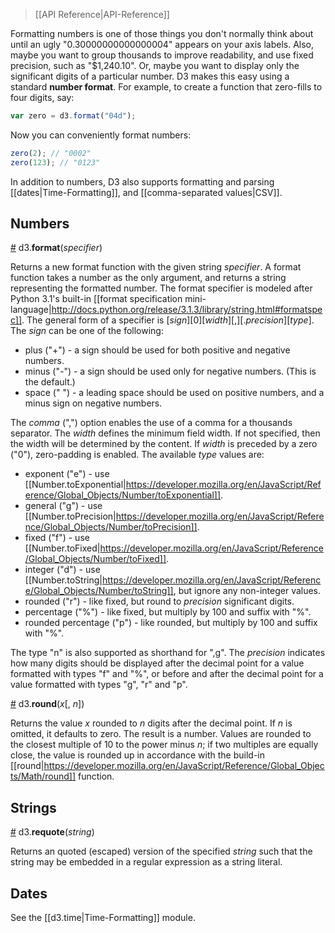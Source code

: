 > [[API Reference|API-Reference]]

Formatting numbers is one of those things you don't normally think about until an ugly "0.30000000000000004" appears on your axis labels. Also, maybe you want to group thousands to improve readability, and use fixed precision, such as "$1,240.10". Or, maybe you want to display only the significant digits of a particular number. D3 makes this easy using a standard **number format**. For example, to create a function that zero-fills to four digits, say:

```javascript
var zero = d3.format("04d");
```

Now you can conveniently format numbers:

```javascript
zero(2); // "0002"
zero(123); // "0123"
```

In addition to numbers, D3 also supports formatting and parsing [[dates|Time-Formatting]], and [[comma-separated values|CSV]].

## Numbers

<a name="d3_format" href="#d3_format">#</a> d3.<b>format</b>(<i>specifier</i>)

Returns a new format function with the given string *specifier*. A format function takes a number as the only argument, and returns a string representing the formatted number. The format specifier is modeled after Python 3.1's built-in [[format specification mini-language|http://docs.python.org/release/3.1.3/library/string.html#formatspec]]. The general form of a specifier is [*sign*][0][*width*][,][.*precision*][*type*]. The *sign* can be one of the following:

* plus ("+") - a sign should be used for both positive and negative numbers.
* minus ("-") - a sign should be used only for negative numbers. (This is the default.)
* space (" ") - a leading space should be used on positive numbers, and a minus sign on negative numbers.

The *comma* (",") option enables the use of a comma for a thousands separator. The *width* defines the minimum field width. If not specified, then the width will be determined by the content. If *width* is preceded by a zero ("0"), zero-padding is enabled. The available *type* values are:

* exponent ("e") - use [[Number.toExponential|https://developer.mozilla.org/en/JavaScript/Reference/Global_Objects/Number/toExponential]].
* general ("g") - use [[Number.toPrecision|https://developer.mozilla.org/en/JavaScript/Reference/Global_Objects/Number/toPrecision]].
* fixed ("f") - use [[Number.toFixed|https://developer.mozilla.org/en/JavaScript/Reference/Global_Objects/Number/toFixed]].
* integer ("d") - use [[Number.toString|https://developer.mozilla.org/en/JavaScript/Reference/Global_Objects/Number/toString]], but ignore any non-integer values.
* rounded ("r") - like fixed, but round to *precision* significant digits.
* percentage ("%") - like fixed, but multiply by 100 and suffix with "%".
* rounded percentage ("p") - like rounded, but multiply by 100 and suffix with "%".

The type "n" is also supported as shorthand for ",g". The *precision* indicates how many digits should be displayed after the decimal point for a value formatted with types "f" and "%", or before and after the decimal point for a value formatted with types "g", "r" and "p".

<a name="d3_round" href="#d3_round">#</a> d3.<b>round</b>(*x*[, *n*])

Returns the value *x* rounded to *n* digits after the decimal point. If *n* is omitted, it defaults to zero. The result is a number. Values are rounded to the closest multiple of 10 to the power minus *n*; if two multiples are equally close, the value is rounded up in accordance with the build-in [[round|https://developer.mozilla.org/en/JavaScript/Reference/Global_Objects/Math/round]] function.

## Strings

<a name="d3_requote" href="#d3_requote">#</a> d3.<b>requote</b>(*string*)

Returns an quoted (escaped) version of the specified *string* such that the string may be embedded in a regular expression as a string literal.

## Dates

See the [[d3.time|Time-Formatting]] module.
